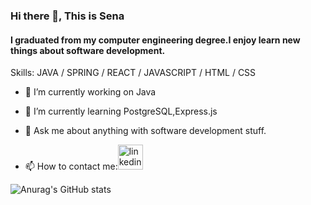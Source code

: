 ### Hi there 👋, This is Sena  
#### I graduated from my computer engineering degree.I enjoy learn new things about software development.


Skills: JAVA / SPRING / REACT / JAVASCRIPT / HTML / CSS

- 🔭 I’m currently working on Java
- 🌱 I’m currently learning PostgreSQL,Express.js 
- 💬 Ask me about anything with software development stuff. 


- 📫 How to contact me:[<img src='https://cdn.jsdelivr.net/npm/simple-icons@3.0.1/icons/linkedin.svg' alt='linkedin' height='40'>](https://www.linkedin.com/in/senanurcurum/)  




![Anurag's GitHub stats](https://github-readme-stats.vercel.app/api?username=senacurum&show_icons=true&theme=radical)


